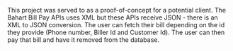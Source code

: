 This project was served to as a proof-of-concept for a potential client. The Bahart Bill Pay APIs uses XML but these APIs receive JSON - there is an XML to JSON conversion. 
The user can fetch their bill depending on the id they provide (Phone number, Biller Id and Customer Id).
The user can then pay that bill and have it removed from the database. 
